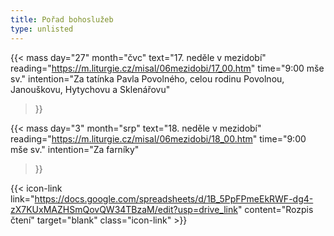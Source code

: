```yaml
---
title: Pořad bohoslužeb
type: unlisted
---
```


{{< mass
day="27" 
month="čvc" 
text="17. neděle v mezidobí" 
reading="https://m.liturgie.cz/misal/06mezidobi/17_00.htm"
time="9:00 mše sv." 
intention="Za tatínka Pavla Povolného, celou rodinu Povolnou, Janouškovu, Hytychovu a Sklenářovu"
>}}

<!-- {{< mass 
day="17" 
month="čvc" 
text="Čtvrtek 15. týdne v mezidobí"
reading="https://m.liturgie.cz/misal/06mezidobi/15_04.htm"
time="17:30 mše sv." 
intention="Za manžela Františka" 
>}} -->

{{< mass
day="3" 
month="srp" 
text="18. neděle v mezidobí" 
reading="https://m.liturgie.cz/misal/06mezidobi/18_00.htm"
time="9:00 mše sv." 
intention="Za farníky"
>}}

{{< icon-link link="https://docs.google.com/spreadsheets/d/1B_5PpFPmeEkRWF-dg4-zX7KUxMAZHSmQovQW34TBzaM/edit?usp=drive_link" content="Rozpis čtení" target="blank" class="icon-link" >}}